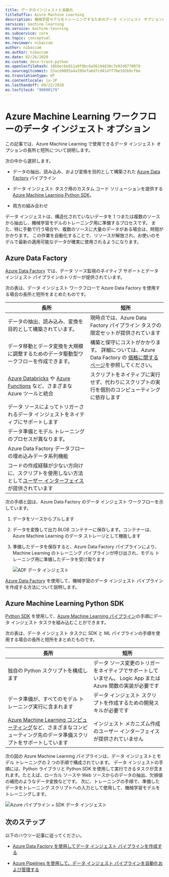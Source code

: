 ```yaml
---
title: データのインジェストと自動化
titleSuffix: Azure Machine Learning
description: 機械学習モデルをトレーニングするためのデータ インジェスト オプションについて説明します。
services: machine-learning
ms.service: machine-learning
ms.subservice: core
ms.topic: conceptual
ms.reviewer: nibaccam
author: nibaccam
ms.author: nibaccam
ms.date: 02/26/2020
ms.custom: devx-track-python
ms.openlocfilehash: 18bbecbe811a9f0bc6a56194830c7e92d8770979
ms.sourcegitcommit: 53acd9895a4a395efa6d7cd41d7f78e392b9cfbe
ms.translationtype: HT
ms.contentlocale: ja-JP
ms.lasthandoff: 09/22/2020
ms.locfileid: "90890179"
---
```

# <a name="data-ingestion-options-for-azure-machine-learning-workflows"></a>Azure Machine Learning ワークフローのデータ インジェスト オプション

この記事では、Azure Machine Learning で使用できるデータ インジェスト オプションの長所と短所について説明します。 

次の中から選択します。
+ データの抽出、読み込み、および変換を目的として構築された [Azure Data Factory](#azure-data-factory) パイプライン

+ データ インジェスト タスク用のカスタム コード ソリューションを提供する [Azure Machine Learning Python SDK](#azure-machine-learning-python-sdk)。

+ 両方の組み合わせ

データ インジェストは、構造化されていないデータを 1 つまたは複数のソースから抽出し、機械学習モデルのトレーニング用に準備するプロセスです。 また、特に手動で行う場合や、複数のソースに大量のデータがある場合は、時間がかかります。 この作業を自動化することで、リソースが解放され、お使いのモデルで最新の適用可能なデータが確実に使用されるようになります。

## <a name="azure-data-factory"></a>Azure Data Factory

[Azure Data Factory](https://docs.microsoft.com/azure/data-factory/introduction) では、データ ソース監視のネイティブ サポートとデータ インジェスト パイプラインのトリガーが提供されています。  

次の表は、データ インジェスト ワークフローで Azure Data Factory を使用する場合の長所と短所をまとめたものです。

|長所|短所
---|---
データの抽出、読み込み、変換を目的として構築されています。|現時点では、Azure Data Factory パイプライン タスクの限定セットが提供されています 
データ移動とデータ変換を大規模に調整するためのデータ駆動型ワークフローを作成できます。|構築と保守にコストがかかります。 詳細については、Azure Data Factory の [価格に関するページ](https://azure.microsoft.com/pricing/details/data-factory/data-pipeline/)を参照してください。
[Azure Databricks](https://docs.microsoft.com/azure/data-factory/transform-data-using-databricks-notebook) や [Azure Functions](https://docs.microsoft.com/azure/data-factory/control-flow-azure-function-activity) など、さまざまな Azure ツールと統合 | スクリプトをネイティブに実行せず、代わりにスクリプトの実行を個別のコンピューティングに依存します 
データ ソースによってトリガーされるデータ インジェストをネイティブにサポートします| 
データ準備とモデル トレーニングのプロセスが異なります。|
Azure Data Factory データフローの埋め込みデータ系列機能|
コードの作成経験が少ない方向けに、スクリプトを使用しない方法として[ユーザー インターフェイス](https://docs.microsoft.com/azure/data-factory/quickstart-create-data-factory-portal)が提供されています |

次の手順と図は、Azure Data Factory のデータ インジェスト ワークフローを示しています。

1. データをソースからプルします
1. データを変換して出力 BLOB コンテナーに保存します。コンテナーは、Azure Machine Learning のデータ ストレージとして機能します
1. 準備したデータを保存すると、Azure Data Factory パイプラインにより、Machine Learning のトレーニング パイプラインが呼び出され、モデル トレーニング用に準備したデータを受け取ります


    ![ADF データ インジェスト](media/concept-data-ingestion/data-ingest-option-one.svg)
    
[Azure Data Factory](how-to-data-ingest-adf.md) を使用して、機械学習のデータ インジェスト パイプラインを作成する方法について説明します。

## <a name="azure-machine-learning-python-sdk"></a>Azure Machine Learning Python SDK 

[Python SDK](https://docs.microsoft.com/python/api/overview/azure/ml) を使用して、[Azure Machine Learning パイプライン](how-to-create-your-first-pipeline.md)の手順にデータ インジェスト タスクを組み込むことができます。

次の表は、データ インジェスト タスクに SDK と ML パイプラインの手順を使用する場合の長所と短所をまとめたものです。

長所| 短所
---|---
独自の Python スクリプトを構成します | データ ソース変更のトリガーをネイティブでサポートしていません。 Logic App または Azure 関数の実装が必要です
データ準備が、すべてのモデル トレーニング実行に含まれます|データ インジェスト スクリプトを作成するための開発スキルが必要です
[Azure Machine Learning コンピューティング](concept-compute-target.md#azure-machine-learning-compute-managed)など、さまざまなコンピューティング先のデータ準備スクリプトをサポートしています |インジェスト メカニズム作成のユーザー インターフェイスが提供されていません

次の図の Azure Machine Learning パイプラインは、データ インジェストとモデル トレーニングの 2 つの手順で構成されています。 データ インジェストの手順には、Python ライブラリと Python SDK を使用して実行できるタスクが含まれます。たとえば、ローカル ソースや Web ソースからのデータの抽出、欠損値の補完のようなデータ変換などです。 次に、トレーニングの手順で、準備したデータをトレーニング スクリプトへの入力として使用して、機械学習モデルをトレーニングします。 

![Azure パイプライン + SDK データ インジェスト](media/concept-data-ingestion/data-ingest-option-two.png)

## <a name="next-steps"></a>次のステップ

以下のハウツー記事に従ってください。
* [Azure Data Factory を使用してデータ インジェスト パイプラインを作成する](how-to-data-ingest-adf.md)

* [Azure Pipelines を使用して、データ インジェスト パイプラインを自動化および管理する](how-to-cicd-data-ingestion.md)
